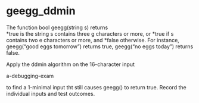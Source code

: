 # geegg_ddmin
The function bool geegg(string s) returns                                        
*true is the string s contains three g characters or more, or
*true if s  contains two e characters or more, and
*false otherwise.
    For instance, geegg(“good eggs tomorrow”) returns true, 
    geegg(“no eggs today”) returns false.
    
   Apply the ddmin algorithm on the 16-character input

   a-debugging-exam

to find a 1-minimal input tht still causes geegg() to return true. Record the individual inputs and test outcomes.
